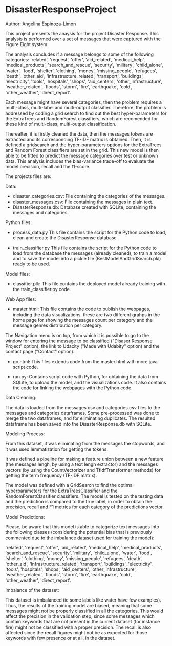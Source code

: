 # DisasterResponseProject

Author: Angelina Espinoza-Limon

This project presents the anaysis for the project Disaster Response. This analysis is performed over a set of messages that were captured with the Figure Eight system. 

The analysis concludes if a message belongs to some of the following categories: 'related', 'request', 'offer', 'aid_related', 'medical_help', 'medical_products', 'search_and_rescue', 'security', 'military', 'child_alone', 'water', 'food', 'shelter', 'clothing', 'money', 'missing_people', 'refugees', 'death', 'other_aid', 'infrastructure_related', 'transport', 'buildings', 'electricity', 'tools', 'hospitals', 'shops', 'aid_centers', 'other_infrastructure', 'weather_related', 'floods', 'storm', 'fire', 'earthquake', 'cold', 'other_weather', 'direct_report'.

Each message might have several categories, then the problem requires a multi-class, multi-label and multi-output classifier. Therefore, the problem is addressed by coding a grid search to find out the best hyper-parameters for the ExtraTrees and RandomForest  classifiers, which are recomended for these kind of multi-class, multi-output classification.

Thereafter, it is firstly cleaned the data, then the messages tokens are extracted and its corresponding TF-IDF matrix is obtained. Then, it is defined a gridsearch and the hyper-parameters options for the ExtraTrees and Random Forest classifiers are set in the grid. This new model is then able to be fitted to predict the message categories over test or unknown data. This analysis includes the bias-variance trade-off to evaluate the model precision, recall and the f1-score. 

The projects files are:

Data: 

  - disaster_categories.csv: File containing the categories of the messages.
  - disaster_messages.csv: File containing the messages in plain text.
  - DisasterResponse.db: Database created with SQLite, containing the messages and categories.

Python files:

  - process_data.py
	This file contains the script for the Python code to load, clean and create the DisasterResponse database

  - train_classifier.py
     This file contains the script for the Python code to load from the database the messages (already cleaned), to train a model and to save the model into a pickle file (BestModelAndGridSearch.pkl) ready to be used.

Model files:

  - classifier.plk: This file contains the deployed model already training with the train_classifier.py code.

Web App files:

  - master.html: This file contains the code to publish the webpages, including the data visualizations, these are two different grahps in the home page for showing the messages count per category and the message genres distribution per category. 

The Navigation menu is on top, from which it is possible to go to the window for entering the message to be classified ("Disaser Response Project" option), the link to Udacity ("Made with Udabity" option) and the contact page ("Contact" option).

  - go.html: This files extends code from the master.html with more java script code.

  - run.py: Contains script code with Python, for obtaining the  data from SQLite, to upload the model, and the visualizations code. It also contains the code for linking the webpages with the Python code.


Data Cleaning:

The data is loaded from the messages.csv and categories.csv files to the messages and categories dataframes. Some pre-processed was done to merge the two dataframes, and for eliminating duplicates. The resulted dataframe has been saved into the DisasterResponse.db with SQLite.


Modeling Process:

From this dataset, it was eliminating from the messages the stopwords, and it was used lemmatization for getting the tokens. 

It was defined a pipeline for making a feature union between a new feature (the messages lengh, by using a text lengh extractor) and the messages vectors (by using the CountVectorizer and TfidfTransformer methods) for getting the term frequency (TF-IDF matrix).

The model was defined with a GridSearch to find the optimal hyperparameters for the ExtraTreesClassifier and the RandomForestClassifier classifiers. The model is tested on the testing data and the prediction is compared to the true label, in order to obtain the precision, recall and F1 metrics for each category of the predictions vector.

Model Predictions:

Please, be aware that this model is able to categorize text messages into the following classes (considering the potential bias that is previously commented due to the imbalance dataset used for training the model):

'related', 'request', 'offer', 'aid_related', 'medical_help', 'medical_products', 'search_and_rescue', 'security', 'military', 'child_alone', 'water', 'food', 'shelter', 'clothing', 'money', 'missing_people', 'refugees', 'death', 'other_aid', 'infrastructure_related', 'transport', 'buildings', 'electricity', 'tools', 'hospitals', 'shops', 'aid_centers', 'other_infrastructure', 'weather_related', 'floods', 'storm', 'fire', 'earthquake', 'cold', 'other_weather', 'direct_report'.


Imbalance of the dataset:

This dataset is imbalanced (ie some labels like water have few examples). Thus, the results of the training model are biased, meaning that some messages might not be properly classified in all the categories. This would affect the precision in the validation step, since some messages which contain keywords that are not present in the current dataset (for instance fire) might not be classified with a proper precision. The recall is also affected since the recall figures might not be as expected for those keywords with few presence or at all, in the dataset.









